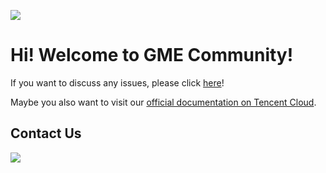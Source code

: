 ![](https://scontent-hkt1-2.xx.fbcdn.net/v/t39.30808-6/297215783_364692372486175_7089745876232422978_n.jpg?_nc_cat=108&ccb=1-7&_nc_sid=730e14&_nc_ohc=2pvFXvgmrJ0AX9Tquni&_nc_ht=scontent-hkt1-2.xx&oh=00_AfDIDHiwyGVl_isQhalcKR8ouftPvqsOh18wbiqLJF3tXQ&oe=641E2C2D)
# Hi! Welcome to GME Community!

If you want to discuss any issues, please click [here](https://github.com/GME-Community/community/discussions)!

Maybe you also want to visit our [official documentation on Tencent Cloud](https://www.tencentcloud.com/document/product/607).

## Contact Us
[![](https://dcbadge.vercel.app/api/server/hq7jW7zChW)](https://discord.gg/hq7jW7zChW)
